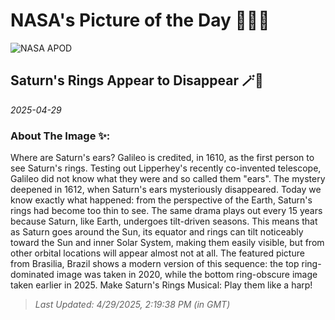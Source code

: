 
# NASA's Picture of the Day 🧑‍🚀💫

  ![NASA APOD](https://apod.nasa.gov/apod/image/2504/SaturnSeasons_Fontes_960.jpg)
  
  ## Saturn's Rings Appear to Disappear 🪄🌌
  
  _2025-04-29_
  
  ### About The Image ✨: 
  
  Where are Saturn's ears? Galileo is credited, in 1610, as the first person to see Saturn's rings. Testing out Lipperhey's recently co-invented telescope, Galileo did not know what they were and so called them "ears".  The mystery deepened in 1612, when Saturn's ears mysteriously disappeared. Today we know exactly what happened: from the perspective of the Earth, Saturn's rings had become too thin to see.  The same drama plays out every 15 years because Saturn, like Earth, undergoes tilt-driven seasons. This means that as Saturn goes around the Sun, its equator and rings can tilt noticeably toward the Sun and inner Solar System, making them easily visible, but from other orbital locations will appear almost not at all.  The featured picture from Brasilia, Brazil shows a modern version of this sequence: the top ring-dominated image was taken in 2020, while the bottom ring-obscure image taken earlier in 2025.   Make Saturn's Rings Musical: Play them like a harp!
  
  
  
  > _Last Updated: 4/29/2025, 2:19:38 PM (in GMT)_
  